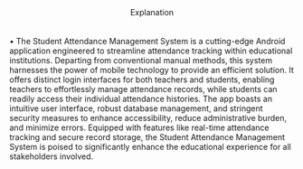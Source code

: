 <center>Explanation</center><br><br>
• The Student Attendance Management System is a cutting-edge Android application engineered to streamline attendance tracking within educational institutions. Departing from conventional manual methods, this system harnesses the power of mobile technology to provide an efficient solution. It offers distinct login interfaces for both teachers and students, enabling teachers to effortlessly manage attendance records, while students can readily access their individual attendance histories. The app boasts an intuitive user interface, robust database management, and stringent security measures to enhance accessibility, reduce administrative burden, and minimize errors. Equipped with features like real-time attendance tracking and secure record storage, the Student Attendance Management System is poised to significantly enhance the educational experience for all stakeholders involved.
